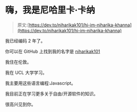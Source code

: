 # 嗨，我是尼哈里卡·卡纳

> 原文:[https://dev.to/niharikak101/hi-im-niharika-khanna](https://dev.to/niharikak101/hi-im-niharika-khanna)

我已经编码 2 年了。

你可以在 GitHub 上找到我的名字是 [niharikak101](https://github.com/niharikak101)

我住在伦敦。

我在 UCL 大学学习。

我主要用这些语言编程:Javascript。

我目前正在学习更多关于自由/开源软件的知识。

很高兴见到你。
